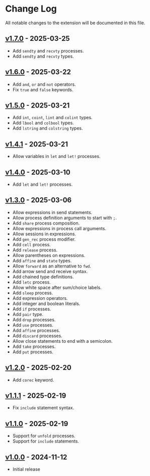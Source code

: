 # Change Log

All notable changes to the extension will be documented in this file.

## [v1.7.0] - 2025-03-25

- Add `sendty` and `recvty` processes.
- Add `sendty` and `recvty` types.

## [v1.6.0] - 2025-03-22

- Add `and`, `or` and `not` operators.
- Fix `true` and `false` keywords.

## [v1.5.0] - 2025-03-21

- Add `int`, `coint`, `lint` and `colint` types.
- Add `lbool` and `colbool` types.
- Add `lstring` and `colstring` types.

## [v1.4.1] - 2025-03-21

- Allow variables in `let` and `let!` processes.

## [v1.4.0] - 2025-03-10

- Add `let` and `let!` processes.

## [v1.3.0] - 2025-03-06

- Allow expressions in send statements.
- Allow process definition arguments to start with `;`.
- Add `share` process composition.
- Allow expressions in process call arguments.
- Allow sessions in expressions.
- Add `gen_rec` process modifier.
- Add `cell` process.
- Add `release` process.
- Allow parentheses on expressions.
- Add `affine` and `state` types.
- Allow `forward` as an alternative to `fwd`.
- Add arrow send and receive syntax.
- Add chained type definitions.
- Add `letc` process.
- Allow white space after sum/choice labels.
- Add `sleep` process.
- Add expression operators.
- Add integer and boolean literals.
- Add `if` processes.
- Add `pair` type.
- Add `drop` processes.
- Add `use` processes.
- Add `affine` processes.
- Add `discard` processes.
- Allow close statements to end with a semicolon.
- Add `take` processes.
- Add `put` processes.

## [v1.2.0] - 2025-02-20

- Add `corec` keyword.

## [v1.1.1] - 2025-02-19

- Fix `include` statement syntax.

## [v1.1.0] - 2025-02-19

- Support for `unfold` processes.
- Support for `include` statements.

## [v1.0.0] - 2024-11-12

- Initial release

[v1.7.0]: https://github.com/RiscadoA/vscode-class/releases/tag/v1.7.0
[v1.6.0]: https://github.com/RiscadoA/vscode-class/releases/tag/v1.6.0
[v1.5.0]: https://github.com/RiscadoA/vscode-class/releases/tag/v1.5.0
[v1.4.1]: https://github.com/RiscadoA/vscode-class/releases/tag/v1.4.1
[v1.4.0]: https://github.com/RiscadoA/vscode-class/releases/tag/v1.4.0
[v1.3.0]: https://github.com/RiscadoA/vscode-class/releases/tag/v1.3.0
[v1.2.0]: https://github.com/RiscadoA/vscode-class/releases/tag/v1.2.0
[v1.1.1]: https://github.com/RiscadoA/vscode-class/releases/tag/v1.1.1
[v1.1.0]: https://github.com/RiscadoA/vscode-class/releases/tag/v1.1.0
[v1.0.0]: https://github.com/RiscadoA/vscode-class/releases/tag/v1.0.0
